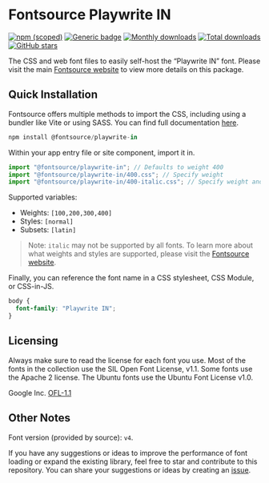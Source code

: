 # Fontsource Playwrite IN

[![npm (scoped)](https://img.shields.io/npm/v/@fontsource/playwrite-in?color=brightgreen)](https://www.npmjs.com/package/@fontsource/playwrite-in) [![Generic badge](https://img.shields.io/badge/fontsource-passing-brightgreen)](https://github.com/fontsource/fontsource) [![Monthly downloads](https://badgen.net/npm/dm/@fontsource/playwrite-in)](https://github.com/fontsource/fontsource) [![Total downloads](https://badgen.net/npm/dt/@fontsource/playwrite-in)](https://github.com/fontsource/fontsource) [![GitHub stars](https://img.shields.io/github/stars/fontsource/fontsource.svg?style=social&label=Star)](https://github.com/fontsource/fontsource/stargazers)

The CSS and web font files to easily self-host the “Playwrite IN” font. Please visit the main [Fontsource website](https://fontsource.org/fonts/playwrite-in) to view more details on this package.

## Quick Installation

Fontsource offers multiple methods to import the CSS, including using a bundler like Vite or using SASS. You can find full documentation [here](https://fontsource.org/docs/getting-started/introduction).

```javascript
npm install @fontsource/playwrite-in
```

Within your app entry file or site component, import it in.

```javascript
import "@fontsource/playwrite-in"; // Defaults to weight 400
import "@fontsource/playwrite-in/400.css"; // Specify weight
import "@fontsource/playwrite-in/400-italic.css"; // Specify weight and style
```

Supported variables:
- Weights: `[100,200,300,400]`
- Styles: `[normal]`
- Subsets: `[latin]`

> Note: `italic` may not be supported by all fonts. To learn more about what weights and styles are supported, please visit the [Fontsource website](https://fontsource.org/fonts/playwrite-in).

Finally, you can reference the font name in a CSS stylesheet, CSS Module, or CSS-in-JS.

```css
body {
  font-family: "Playwrite IN";
}
```

## Licensing
Always make sure to read the license for each font you use. Most of the fonts in the collection use the SIL Open Font License, v1.1. Some fonts use the Apache 2 license. The Ubuntu fonts use the Ubuntu Font License v1.0.

Google Inc.
[OFL-1.1](http://scripts.sil.org/OFL)

## Other Notes
Font version (provided by source): `v4`.

If you have any suggestions or ideas to improve the performance of font loading or expand the existing library, feel free to star and contribute to this repository. You can share your suggestions or ideas by creating an [issue](https://github.com/fontsource/fontsource/issues).